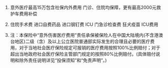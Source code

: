 1. 意外医疗最高15万包含社保内外费用 门诊、住院均保障，更有最高2000元救护车费用补偿

2. 住院手术费 进口自费药品 进口钢钉费 ICU 门急诊检查费 狂犬疫苗 ICU费用

3. 注：本保险中“意外伤害医疗费用”责任承保被保险人在中国大陆境内(不含港澳台地区)二级（含）及以上公立医院普通部实际发生的合理且必要的医疗费用，对于当地社会医疗保险规定可报销的医疗费用按照100%比例赔付；对于超出当地政府社会医疗保险主管部门规定的按照80%比例赔付。(具体赔付说明和除外责任说明详见“投保须知”和“免责声明”。)
